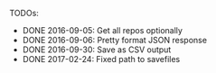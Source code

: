 TODOs:

- DONE 2016-09-05: Get all repos optionally
- DONE 2016-09-06: Pretty format JSON response
- DONE 2016-09-30: Save as CSV output
- DONE 2017-02-24: Fixed path to savefiles

